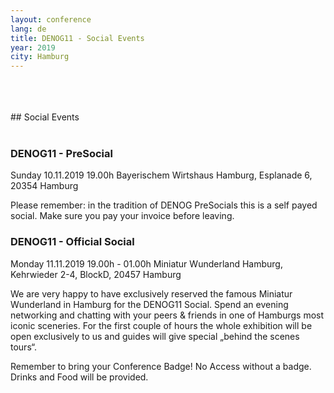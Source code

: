 ```yaml
---
layout: conference
lang: de
title: DENOG11 - Social Events
year: 2019
city: Hamburg
---
```


<br>
<br>
<br>
## Social Events
<br>
<br>

### DENOG11 - PreSocial
Sunday 10.11.2019 19.00h
Bayerischem Wirtshaus Hamburg, Esplanade 6, 20354 Hamburg

Please remember: in the tradition of DENOG PreSocials this is a self payed social.
Make sure you pay your invoice before leaving.



### DENOG11 - Official Social
Monday 11.11.2019 19.00h - 01.00h
Miniatur Wunderland Hamburg,  Kehrwieder 2-4, BlockD, 20457 Hamburg

We are very happy to have exclusively reserved the famous Miniatur Wunderland
in Hamburg for the DENOG11 Social. Spend an evening networking and chatting
with your peers & friends in one of Hamburgs most iconic sceneries. For the first
couple of hours the whole exhibition will be open exclusively to us and guides will
give special „behind the scenes tours“.

Remember to bring your Conference Badge! No Access without a badge.
Drinks and Food will be provided.
